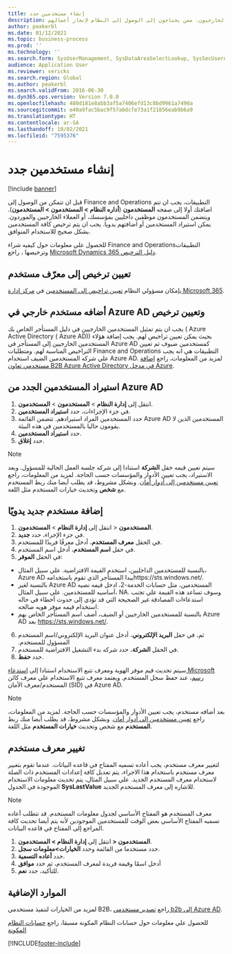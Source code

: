 ```yaml
---
title: إنشاء مستخدمين جدد
description: المستخدمون هم الموظفون الداخليون في مؤسستك، أو الموردون والعملاء الخارجيون، ممن يحتاجون إلى الوصول إلى النظام لإنجاز أعمالهم.
author: peakerbl
ms.date: 01/12/2021
ms.topic: business-process
ms.prod: ''
ms.technology: ''
ms.search.form: SysUserManagement, SysDataAreaSelectLookup, SysSecUserAddRoles, SysUserMSODSUserImport
audience: Application User
ms.reviewer: sericks
ms.search.region: Global
ms.author: peakerbl
ms.search.validFrom: 2016-06-30
ms.dyn365.ops.version: Version 7.0.0
ms.openlocfilehash: 480d181e8abb3af5a7406efd13c8bd9961a7490a
ms.sourcegitcommit: e40a9fac5bac9f57a6dcfe73a1f21856eab9b6a9
ms.translationtype: HT
ms.contentlocale: ar-SA
ms.lasthandoff: 10/02/2021
ms.locfileid: "7595376"
---
```

# <a name="create-new-users"></a>إنشاء مستخدمين جدد

[!include [banner](../../includes/banner.md)]

قبل ان تتمكن من الوصول إلى Finance and Operations التطبيقات، يجب ان تتم اضافتك أولا إلى صفحه **المستخدمون** (**أداره النظام \> المستخدمون \> المستخدمون**). ويتضمن المستخدمون موظفين داخليين بمؤسسك، أو العملاء الخارجيين والموردون. يمكن استيراد المستخدمين أو اضافتهم يدويا. يجب ان يتم ترخيص كافة المستخدمين بشكل صحيح للاستخدام المتوافق.

للحصول علي معلومات حول كيفيه شراء Finance and Operationsالتطبيقات وترخيصها ، راجع [Microsoft Dynamics 365 دليل الترخيص](https://go.microsoft.com/fwlink/?LinkId=866544&amp;clcid=0x409).

## <a name="assign-a-license-to-a-user"></a>تعيين ترخيص إلى معرّف مستخدم
بإمكان مسؤولي النظام [تعيين تراخيص إلى المستخدمين](/office365/admin/subscriptions-and-billing/assign-licenses-to-users) في [مركز إدارة Microsoft 365](/office365/admin/admin-overview/about-the-admin-center).

## <a name="add-an-external-user-in-azure-ad-and-assign-a-license"></a>أضافه مستخدم خارجي في Azure AD وتعيين ترخيص 
يجب ان يتم تمثيل المستخدمين الخارجيين في دليل المستأجر الخاص بك ( Azure Active Directory ( Azure AD)) بحيث يمكن تعيين تراخيص لهم. يجب إضافة هؤلاء المستخدمين الخارجيين إلى المستأجر في Azure AD كمستخدمين ضيوف ثم تعيين التراخيص المناسبة لهم. ومتطلبات Finance and Operations التطبيقات هي انه يجب علي شركه المستخدمين الضيف استخدام Azure AD. لمزيد من المعلومات، راجع [إضافة مستخدمي تعاون B2B Azure Active Directory في مدخل Azure](/azure/active-directory/b2b/add-users-administrator).

## <a name="import-new-users-from-azure-ad"></a>استيراد المستخدمين الجدد من Azure AD 
1. انتقل إلى **إدارة النظام** \> **المستخدمون** \> **المستخدمون**.
2. في جزء الإجراءات، حدد **استيراد المستخدمين‬**.
3. حدد المستخدمين المراد استيرادهم. تتضمن القائمة Azure AD المستخدمين الذين لا يقومون حاليا بالمستخدمين في هذه البيئة.
4. حدد **استيراد المستخدمين‬**.
5. حدد **إغلاق**.

> [!NOTE]
> سيتم تعيين قيمه حقل **الشركة** استنادا إلى شركه جلسة العمل الحالية للمسؤول. وبعد الاستيراد، يجب تعيين الأدوار والمؤسسات حسب الحاجة. لمزيد من المعلومات، راجع ‏‫[تعيين مستخدمين إلى أدوار أمان‬](assign-users-security-roles.md). وبشكل مشروط، قد يطلب أيضا منك ربط المستخدم مع **شخص** وتحديث خيارات المستخدم مثل اللغة.

## <a name="manually-add-a-new-user"></a>إضافة مستخدم جديد يدويًا
1. انتقل إلى **إدارة النظام** \> **المستخدمون‏‎** \> **المستخدمون**.
2. في جزء الإجراء، حدد **جديد**.
3. في الحقل **معرف المستخدم**، أدخل معرفًا فريدًا للمستخدم.   
4. في حقل **اسم المستخدم**، أدخل اسم المستخدم‏‎.  
5. في الحقل **الموفر**:
 - بالنسبة للمستخدمين الداخليين، استخدم القيمة الافتراضية. علي سبيل المثال، Azure AD يبدا المستأجر الذي تقوم باستخدامهhttps://sts.windows.net/.  
 - بالنسبة لغير Azure AD المستخدمين، مثل حسابات الخدمة-2، ادخل قيمه نصيه أساسيه للمستخدمين. على سبيل المثال، NA. وسوف تساعد هذه القيمة علي تجنب استدعاءات المصادقة غير الصحيحة التي قد تؤدي إلى حدوث أخطاء في حاله استخدام قيمه موفر هويه صالحه.  
 - بالنسبة للمستخدمين الخارجيين أو الضيف، أضف اسم المستأجر الخاص بهم Azure AD بعد https://sts.windows.net/.
6. ثم، في حقل **‏‫البريد الإلكتروني**، أدخل عنوان البريد الإلكتروني/اسم المستخدم المسؤول للمستخدم.  
7. في الحقل **الشركة**، حدد شركه بدء التشغيل الافتراضية للمستخدم. 
8. حدد **حفظ**.

سيتم تحديث قيم موفر الهوية ومعرف تتبع الاستخدام استنادا إلى [استدعاء Microsoft رسم](/graph/overview)، عند حفظ سجل المستخدم. ويعتمد معرف تتبع الاستخدام علي معرف كائن المستخدم/معرف الأمان (SID) في Azure AD.

> [!NOTE]
> بعد أضافه مستخدم، يجب تعيين الأدوار والمؤسسات حسب الحاجة. لمزيد من المعلومات، راجع ‏‫[تعيين مستخدمين إلى أدوار أمان‬](assign-users-security-roles.md). وبشكل مشروط، قد يطلب أيضا منك ربط **المستخدم** مع شخص وتحديث **خيارات المستخدم** مثل اللغة.

## <a name="change-a-user-id"></a>تغيير معرف مستخدم
لتغيير معرف مستخدم، يجب أعاده تسميه المفتاح في قاعده البيانات. عندما تقوم بتغيير معرف مستخدم باستخدام هذا الاجراء، يتم تعديل كافة إعدادات المستخدم ذات الصلة لاستخدام معرف المستخدم الجديد. علي سبيل المثال، يتم تحديث معلومات الاستخدام الموجودة في الجدول **SysLastValue** للاشاره إلى معرف المستخدم الجديد.

> [!NOTE]
> معرف المستخدم هو المفتاح الأساسي لجدول معلومات المستخدم. قد تتطلب أعاده تسميه المفتاح الأساسي بعض الوقت للمستخدمين الموجودين لأنه يتم أيضا تحديث كافة المراجع إلى المفتاح في قاعده البيانات. 

1. انتقل إلى **إدارة النظام \> المستخدمون‏‎ \> المستخدمون**.
2. حدد مستخدما من القائمة وحدد **الخيارات\>معلومات سجل**.
3. حدد **أعاده التسمية**.
4. أدخل اسمًا وقيمة فريدة لمعرف المستخدم، ثم حدد **موافق** 
5. للتأكيد، حدد **نعم**.

## <a name="additional-resources"></a>الموارد الإضافية

لمزيد من الخيارات لتنفيذ مستخدمي B2B، راجع [تصدير مستخدمي b2b إلى Azure AD](../implement-b2b.md).

للحصول علي معلومات حول حسابات النظام المكونة مسبقا، راجع [حسابات النظام المكونة](../pre-configured-system-accounts.md)


[!INCLUDE[footer-include](../../../../includes/footer-banner.md)]
